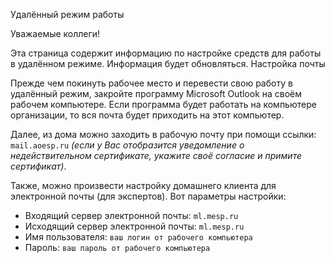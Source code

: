 Удалённый режим работы

Уважаемые коллеги!

Эта страница содержит информацию по настройке средств для работы в удалённом режиме. Информация будет обновляться.
Настройка почты

Прежде чем покинуть рабочее место и перевести свою работу в удалённый режим, закройте программу Microsoft Outlook на своём рабочем компьютере. Если программа будет работать на компьютере организации, то вся почта будет приходить на этот компьютер.

Далее, из дома можно заходить в рабочую почту при помощи ссылки: `mail.aoesp.ru` *(если у Вас отобразится уведомление о недействительном сертификате, укажите своё согласие и примите сертификат)*.

Также, можно произвести настройку домашнего клиента для электронной почты (для экспертов). Вот параметры настройки:

- Входящий сервер электронной почты: `ml.mesp.ru`
- Исходящий сервер электронной почты: `ml.mesp.ru`
- Имя пользователя: `ваш логин от рабочего компьютера`
- Пароль: `ваш пароль от рабочего компьютера`
